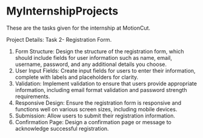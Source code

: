 # MyInternshipProjects
These are the tasks given for the internship at MotionCut.

Project Details:
Task 2- Registration Form.
1. Form Structure: Design the structure of the registration form, which should include fields for user information such as name, email, username, password, and any additional details you choose.
2. User Input Fields: Create input fields for users to enter their information, complete with labels and placeholders for clarity.
3. Validation: Implement validation to ensure that users provide appropriate information, including email format validation and password strength requirements.
4. Responsive Design: Ensure the registration form is responsive and functions well on various screen sizes, including mobile devices.
5. Submission: Allow users to submit their registration information.
6. Confirmation Page: Design a confirmation page or message to acknowledge successful registration.

